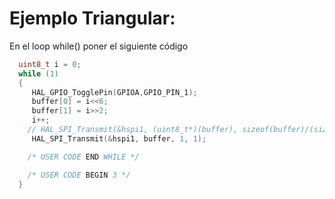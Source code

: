 # Ejemplo Triangular:

En el loop while() poner el siguiente código

```c
  uint8_t i = 0;
  while (1)
  {
	 HAL_GPIO_TogglePin(GPIOA,GPIO_PIN_1);
	 buffer[0] = i<<6;
	 buffer[1] = i>>2;
	 i++;
	// HAL_SPI_Transmit(&hspi1, (uint8_t*)(buffer), sizeof(buffer)/(sizeof(uint8_t)*2), 1);
	 HAL_SPI_Transmit(&hspi1, buffer, 1, 1);

    /* USER CODE END WHILE */

    /* USER CODE BEGIN 3 */
  }
  ```
